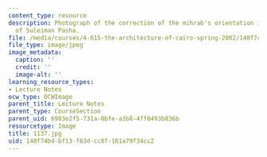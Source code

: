 ```yaml
---
content_type: resource
description: Photograph of the correction of the mihrab's orientation inside the Takiyya
  of Suleiman Pasha.
file: /media/courses/4-615-the-architecture-of-cairo-spring-2002/148f74bdbf13f63dcc8f161a79f34cc2_1137.jpg
file_type: image/jpeg
image_metadata:
  caption: ''
  credit: ''
  image-alt: ''
learning_resource_types:
- Lecture Notes
ocw_type: OCWImage
parent_title: Lecture Notes
parent_type: CourseSection
parent_uid: 6903e2f5-731a-0bfe-a3b8-4ff0493b836b
resourcetype: Image
title: 1137.jpg
uid: 148f74bd-bf13-f63d-cc8f-161a79f34cc2
---
```

